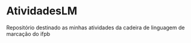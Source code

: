# AtividadesLM
Repositório destinado as minhas atividades da cadeira de linguagem de marcação do ifpb
